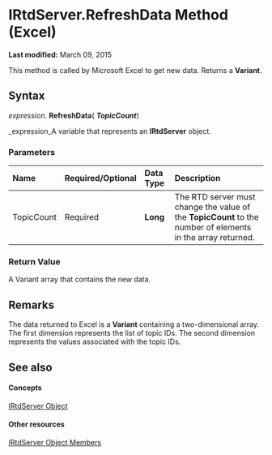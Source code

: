 
# IRtdServer.RefreshData Method (Excel)

 **Last modified:** March 09, 2015

This method is called by Microsoft Excel to get new data. Returns a  **Variant**.

## Syntax

 _expression_. **RefreshData**( **_TopicCount_**)

 _expression_A variable that represents an  **IRtdServer** object.


### Parameters



|**Name**|**Required/Optional**|**Data Type**|**Description**|
|:-----|:-----|:-----|:-----|
|TopicCount|Required| **Long**|The RTD server must change the value of the  **TopicCount** to the number of elements in the array returned.|

### Return Value

A Variant array that contains the new data.


## Remarks

The data returned to Excel is a  **Variant** containing a two-dimensional array. The first dimension represents the list of topic IDs. The second dimension represents the values associated with the topic IDs.


## See also


#### Concepts


 [IRtdServer Object](6a85aa64-9514-74bb-3c63-141275f1b671.md)
#### Other resources


 [IRtdServer Object Members](90baa971-8dc0-b4b9-77c4-72530f1aaf21.md)
